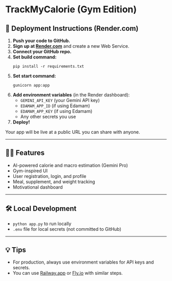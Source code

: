 # TrackMyCalorie (Gym Edition)

## 🚀 Deployment Instructions (Render.com)

1. **Push your code to GitHub.**
2. **Sign up at [Render.com](https://render.com/)** and create a new Web Service.
3. **Connect your GitHub repo.**
4. **Set build command:**
   ```
   pip install -r requirements.txt
   ```
5. **Set start command:**
   ```
   gunicorn app:app
   ```
6. **Add environment variables** (in the Render dashboard):
   - `GEMINI_API_KEY` (your Gemini API key)
   - `EDAMAM_APP_ID` (if using Edamam)
   - `EDAMAM_APP_KEY` (if using Edamam)
   - Any other secrets you use
7. **Deploy!**

Your app will be live at a public URL you can share with anyone.

---

## 🏋️‍♂️ Features
- AI-powered calorie and macro estimation (Gemini Pro)
- Gym-inspired UI
- User registration, login, and profile
- Meal, supplement, and weight tracking
- Motivational dashboard

---

## 🛠️ Local Development
- `python app.py` to run locally
- `.env` file for local secrets (not committed to GitHub)

---

## 💡 Tips
- For production, always use environment variables for API keys and secrets.
- You can use [Railway.app](https://railway.app/) or [Fly.io](https://fly.io/) with similar steps.

